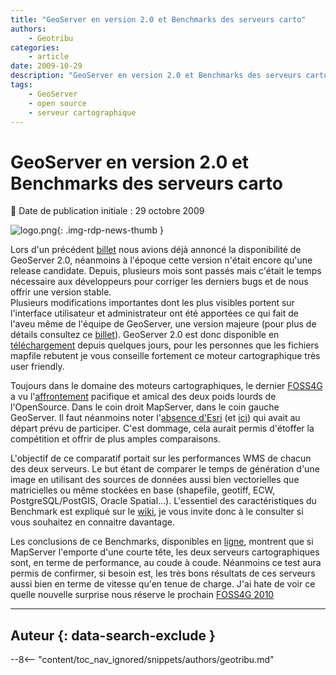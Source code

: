 ```yaml
---
title: "GeoServer en version 2.0 et Benchmarks des serveurs carto"
authors:
    - Geotribu
categories:
    - article
date: 2009-10-29
description: "GeoServer en version 2.0 et Benchmarks des serveurs carto"
tags:
    - GeoServer
    - open source
    - serveur cartographique
---
```


# GeoServer en version 2.0 et Benchmarks des serveurs carto

:calendar: Date de publication initiale : 29 octobre 2009

![logo.png](https://cdn.geotribu.fr/img/logos-icones/logiciels_librairies/geoserver.png){: .img-rdp-news-thumb }

Lors d'un précédent [billet](http://geotribu.net/node/122) nous avions déjà annoncé la disponibilité de GeoServer 2.0, néanmoins à l'époque cette version n'était encore qu'une release candidate. Depuis, plusieurs mois sont passés mais c'était le temps nécessaire aux développeurs pour corriger les derniers bugs et de nous offrir une version stable.  
Plusieurs modifications importantes dont les plus visibles portent sur l'interface utilisateur et administrateur ont été apportées ce qui fait de l'aveu même de l'équipe de GeoServer, une version majeure (pour plus de détails consultez ce [billet](http://blog.geoserver.org/2009/10/26/geoserver-2-0-released/)). GeoServer 2.0 est donc disponible en [téléchargement](http://geoserver.org/display/GEOS/GeoServer+2.0.0) depuis quelques jours, pour les personnes que les fichiers mapfile rebutent je vous conseille fortement ce moteur cartographique très user friendly.

Toujours dans le domaine des moteurs cartographiques, le dernier [FOSS4G](http://2009.foss4g.org/) a vu l'[affrontement](http://wiki.osgeo.org/wiki/Benchmarking_2009) pacifique et amical des deux poids lourds de l'OpenSource. Dans le coin droit MapServer, dans le coin gauche GeoServer. Il faut néanmoins noter l'[absence d'Esri](http://lists.osgeo.org/pipermail/benchmarking/2009-October/000353.html) (et [ici](http://fuzzytolerance.info/2009/10/esri-withdraws-from-foss4g-wms-shootout/)) qui avait au départ prévu de participer. C'est dommage, cela aurait permis d'étoffer la compétition et offrir de plus amples comparaisons.

L'objectif de ce comparatif portait sur les performances WMS de chacun des deux serveurs. Le but étant de comparer le temps de génération d'une image en utilisant des sources de données aussi bien vectorielles que matricielles ou même stockées en base (shapefile, geotiff, ECW, PostgreSQL/PostGIS, Oracle Spatial...). L'essentiel des caractéristiques du Benchmark est expliqué sur le [wiki](http://wiki.osgeo.org/wiki/Benchmarking_2009), je vous invite donc à le consulter si vous souhaitez en connaitre davantage.

Les conclusions de ce Benchmarks, disponibles en [ligne](https://www.slideshare.net/gatewaygeomatics.com/wms-performance-shootout), montrent que si MapServer l'emporte d'une courte tête, les deux serveurs cartographiques sont, en terme de performance, au coude à coude. Néanmoins ce test aura permis de confirmer, si besoin est, les très bons résultats de ces serveurs aussi bien en terme de vitesse qu'en tenue de charge. J'ai hate de voir ce quelle nouvelle surprise nous réserve le prochain [FOSS4G 2010](http://2010.foss4g.org/)

----

## Auteur {: data-search-exclude }

--8<-- "content/toc_nav_ignored/snippets/authors/geotribu.md"

